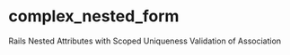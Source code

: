 complex_nested_form
===================

Rails Nested Attributes with Scoped Uniqueness Validation of Association 